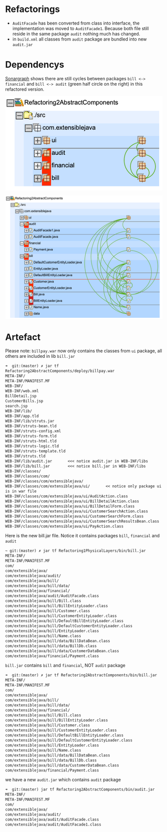 # Refactorings

* `AuditFacade` has been converted from class into interface, the implementation was moved to `AuditFacade1`. Because both file still reside in the same package `audit` nothing much has changed.
* in `build.xml` all classes from `audit` package are bundled into new `audit.jar`

# Dependencys

[Sonargraph](https://www.hello2morrow.com/products/sonargraph) shows there are still cycles between packages `bill <-> financial` and `bill <-> audit` (green half circle on the right) in this refactored version.

![](images/sonargraph-collapsed.png)

![](images/sonargraph-expanded.png)

# Artefact

Please note: `billpay.war` now only contains the classes from `ui` package, all others are included in lib `bill.jar`

    ➜  git:(master) ✗ jar tf Refactoring2AbstractComponents/deploy/billpay.war
    META-INF/
    META-INF/MANIFEST.MF
    WEB-INF/
    WEB-INF/web.xml
    BillDetail.jsp
    CustomerBills.jsp
    search.jsp
    WEB-INF/lib/
    WEB-INF/app.tld
    WEB-INF/lib/struts.jar
    WEB-INF/struts-bean.tld
    WEB-INF/struts-config.xml
    WEB-INF/struts-form.tld
    WEB-INF/struts-html.tld
    WEB-INF/struts-logic.tld
    WEB-INF/struts-template.tld
    WEB-INF/struts.tld
    WEB-INF/lib/audit.jar       <<< notice audit.jar in WEB-INF/libs
    WEB-INF/lib/bill.jar        <<< notice bill.jar in WEB-INF/libs
    WEB-INF/classes/
    WEB-INF/classes/com/
    WEB-INF/classes/com/extensiblejava/
    WEB-INF/classes/com/extensiblejava/ui/       << notice only package ui is in war file
    WEB-INF/classes/com/extensiblejava/ui/AuditAction.class
    WEB-INF/classes/com/extensiblejava/ui/BillDetailAction.class
    WEB-INF/classes/com/extensiblejava/ui/BillDetailForm.class
    WEB-INF/classes/com/extensiblejava/ui/CustomerSearchAction.class
    WEB-INF/classes/com/extensiblejava/ui/CustomerSearchForm.class
    WEB-INF/classes/com/extensiblejava/ui/CustomerSearchResultsBean.class
    WEB-INF/classes/com/extensiblejava/ui/PayAction.class





Here is the new bill.jar file. Notice it contains packages `bill`, `financial` and `audit`

    ~ git:(master) ✗ jar tf Refactoring1PhysicalLayers/bin/bill.jar
    META-INF/
    META-INF/MANIFEST.MF
    com/
    com/extensiblejava/
    com/extensiblejava/audit/
    com/extensiblejava/bill/
    com/extensiblejava/bill/data/
    com/extensiblejava/financial/
    com/extensiblejava/audit/AuditFacade.class
    com/extensiblejava/bill/Bill.class
    com/extensiblejava/bill/BillEntityLoader.class
    com/extensiblejava/bill/Customer.class
    com/extensiblejava/bill/CustomerEntityLoader.class
    com/extensiblejava/bill/DefaultBillEntityLoader.class
    com/extensiblejava/bill/DefaultCustomerEntityLoader.class
    com/extensiblejava/bill/EntityLoader.class
    com/extensiblejava/bill/Name.class
    com/extensiblejava/bill/data/BillDataBean.class
    com/extensiblejava/bill/data/BillDb.class
    com/extensiblejava/bill/data/CustomerDataBean.class
    com/extensiblejava/financial/Payment.class

`bill.jar` contains `bill` and `financial`, NOT `audit` package

    ➜  git:(master) ✗ jar tf Refactoring2AbstractComponents/bin/bill.jar      
    META-INF/
    META-INF/MANIFEST.MF
    com/
    com/extensiblejava/
    com/extensiblejava/bill/
    com/extensiblejava/bill/data/
    com/extensiblejava/financial/
    com/extensiblejava/bill/Bill.class
    com/extensiblejava/bill/BillEntityLoader.class
    com/extensiblejava/bill/Customer.class
    com/extensiblejava/bill/CustomerEntityLoader.class
    com/extensiblejava/bill/DefaultBillEntityLoader.class
    com/extensiblejava/bill/DefaultCustomerEntityLoader.class
    com/extensiblejava/bill/EntityLoader.class
    com/extensiblejava/bill/Name.class
    com/extensiblejava/bill/data/BillDataBean.class
    com/extensiblejava/bill/data/BillDb.class
    com/extensiblejava/bill/data/CustomerDataBean.class
    com/extensiblejava/financial/Payment.class

we have a new `audit.jar` which contains `audit` package

    ➜  git:(master) jar tf Refactoring2AbstractComponents/bin/audit.jar
    META-INF/
    META-INF/MANIFEST.MF
    com/
    com/extensiblejava/
    com/extensiblejava/audit/
    com/extensiblejava/audit/AuditFacade.class
    com/extensiblejava/audit/AuditFacade1.class